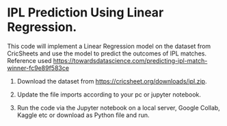 # IPL Prediction Using Linear Regression.

This code will implement a Linear Regression model on the dataset from CricSheets and use the model to predict the outcomes of IPL matches.
Reference used https://towardsdatascience.com/predicting-ipl-match-winner-fc9e89f583ce

1) Download the dataset from https://cricsheet.org/downloads/ipl.zip.

2) Update the file imports according to your pc or jupyter notebook.

3) Run the code via the Jupyter notebook on a local server, Google Collab, Kaggle etc or download as Python file and run.
